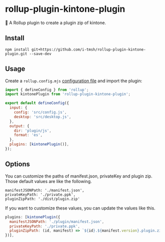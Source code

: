 # rollup-plugin-kintone-plugin

🍣 A Rollup plugin to create a plugin zip of kintone.

## Install

```console
npm install git+https://github.com/i-tmsh/rollup-plugin-kintone-plugin.git --save-dev
```

## Usage

Create a `rollup.config.mjs` [configuration file](https://www.rollupjs.org/guide/en/#configuration-files) and import the plugin:

```js
import { defineConfig } from 'rollup';
import kintonePlugin from 'rollup-plugin-kintone-plugin';

export default defineConfig({
  input: {
    config: 'src/config.js',
    desktop: 'src/desktop.js',
  },
  output: {
    dir: 'plugin/js',
    format: 'es',
  },
  plugins: [kintonePlugin()],
});
```

## Options

You can customize the paths of manifest.json, privateKey and plugin zip.
Those default values are like the following.

```
manifestJSONPath: './manifest.json',
privateKeyPath: './private.ppk',
pluginZipPath: './dist/plugin.zip'
```

If you want to customize these values, you can update the values like this.

```js
plugins: [kintonePlugin({
  manifestJSONPath: './plugin/manifest.json',
  privateKeyPath: './private.ppk',
  pluginZipPath: (id, manifest) => `${id}.${manifest.version}.plugin.zip`
})],
```
